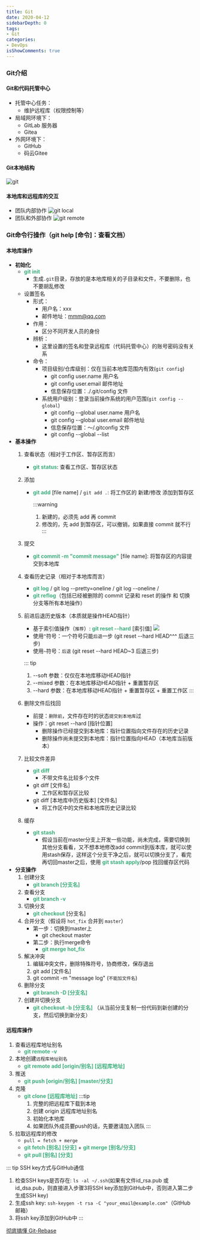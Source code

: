 ```yaml
---
title: Git
date: 2020-04-12
sidebarDepth: 0
tags:
- Git
categories:
- DevOps
isShowComments: true
---
```



### Git介绍
#### Git和代码托管中心
+ 托管中心任务：
  - 维护远程库（权限控制等）
+ 局域网环境下：
  - GitLab 服务器
  - Gitea
+ 外网环境下：
  - GitHub
  - 码云Gitee

#### Git本地结构
![git](/my-vue-press-blog/img/interview/git.jpeg)

#### 本地库和远程库的交互
+ 团队内部协作
![git local](/my-vue-press-blog/img/interview/git_local.jpeg)
+ 团队和外部协作
![git remote](/my-vue-press-blog/img/interview/git_remote.jpeg)

### Git命令行操作（git help [命令]：查看文档）
#### 本地库操作
+ **初始化**
  - <span class="green">git init</span>
      - 生成`.git`目录，存放的是本地库相关的子目录和文件，不要删除，也不要胡乱修改
  - 设置签名
      - 形式：
          - 用户名：xxx
          - 邮件地址：mmm@qq.com
      - 作用：
          - 区分不同开发人员的身份
      - 辨析：
          - 这里设置的签名和登录远程库（代码托管中心）的账号密码没有关系
      - 命令：
          -  项目级别/仓库级别：仅在当前本地库范围内有效(`git config`)
              - git config user.name 用户名
              - git config user.email 邮件地址
              - 信息保存位置：./.git/config 文件
          - 系统用户级别：登录当前操作系统的用户范围(`git config --global`)
              - git config --global user.name 用户名
              - git config --global user.email 邮件地址
              - 信息保存位置：～/.gitconfig 文件
              - git config --global --list
+ **基本操作**
  1. 查看状态（相对于工作区、暂存区而言）
      - <span class="green">git status</span>: 查看工作区、暂存区状态
  2. 添加
      - <span class="green">git add</span> [file name] / `git add .`: 将工作区的 新建/修改 添加到暂存区

        :::warning
        1. 新建的，必须先 add 再 commit
        2. 修改的，先 add 到暂存区，可以撤销，如果直接 commit 就不行
        :::

  3. 提交
      - <span class="green">git commit -m "commit message"</span> [file name]: 将暂存区的内容提交到本地库
  4. 查看历史记录（相对于本地库而言）
      - <span class="green">git log</span> / git log --pretty=oneline / git log --oneline / 
      - <span class="green">git reflog</span>（包括已经被删除的 commit 记录和 reset 的操作 和 切换分支等所有本地操作）
  5. 前进后退历史版本（本质就是操作HEAD指针）
      - 基于索引值操作（`推荐`）: <span class="green">git reset --hard</span> [索引值]
      ![](/my-vue-press-blog/img/interview/git_reset_hard.jpeg)
      - 使用`^`符号：一个符号只能`后退`一步 (git reset --hard HEAD^^^ 后退三步)
      - 使用`~`符号：`后退` (git reset --hard HEAD~3 后退三步)

      ::: tip
        1. --soft 参数：仅仅在本地库移动HEAD指针
        2. --mixed 参数：在本地库移动HEAD指针 + 重置暂存区
        3. --hard 参数：在本地库移动HEAD指针 + 重置暂存区 + 重置工作区
      :::

  6. 删除文件后找回
      - 前提：`删除前`，文件存在时的状态`提交到本地库`过
      - 操作：git reset --hard [指针位置]
          - 删除操作已经提交到本地库：指针位置指向文件存在的历史记录
          - 删除操作尚未提交到本地库：指针位置指向HEAD（本地库当前版本）

  7. 比较文件差异
      - <span class="green">git diff</span>
          - 不带文件名比较多个文件
      - git diff [文件名]
          - 工作区和暂存区比较
      - git diff [本地库中历史版本] [文件名]
          - 将工作区中的文件和本地库历史记录比较
  8. 缓存
      - <span class="green">git stash</span>
          - 假设当前在master分支上开发一些功能，尚未完成，需要切换到其他分支看看，又不想本地修改add commit到版本库，就可以使用stash保存，这样这个分支干净之后，就可以切换分支了，看完再切回master之后，使用 <span class="green">git stash apply</span>/pop 找回缓存区代码
+ **分支操作**
  1. 创建分支
      - <span class="green">git branch [分支名]</span> 
  2. 查看分支
      - <span class="green">git branch -v</span>
  3. 切换分支
      - <span class="green">git checkout</span> [分支名]
  4. 合并分支（假设将 `hot_fix` 合并到 `master`）
      - 第一步：切换到master上
          - git checkout master
      - 第二步：执行merge命令
          - <span class="green">git merge hot_fix</span>
  5. 解决冲突
      1. 编辑冲突文件，删除特殊符号，协商修改，保存退出
      2. git add [文件名]
      3. git commit -m "message log" (`不能加文件名`)
  6. 删除分支
      - <span class="green">git branch -D [分支名]</span>
  7. 创建并切换分支
      - <span class="green">git checkout -b [分支名]</span> （从当前分支复制一份代码到新创建的分支，然后切换到新分支）

#### 远程库操作
  1. 查看远程库地址别名
      - <span class="green">git remote -v</span>
  2. 本地创建`远程库地址别名`
      - <span class="green">git remote add [origin/别名] [远程库地址]</span>
  3. 推送
      - <span class="green">git push [origin/别名] [master/分支]</span>
  4. 克隆
      - <span class="green">git clone [远程库地址]</span>
      :::tip
        1. 完整的把远程库下载到本地
        2. 创建 origin 远程库地址别名
        3. 初始化本地库
        4. 如果团队外成员要push的话，先要邀请加入团队
      :::
  5. 拉取远程库的修改
      - `pull = fetch + merge`
      - <span class="green">git fetch [别名] [分支]</span> + <span class="green">git merge [别名/分支]</span>
      - <span class="green">git pull [别名] [分支]</span>

::: tip SSH key方式与GitHub通信
1. 检查SSH keys是否存在: `ls -al ~/.ssh`(如果有文件id_rsa.pub 或 id_dsa.pub，则直接进入步骤3将SSH key添加到GitHub中，否则进入第二步生成SSH key)
2. 生成ssh key: `ssh-keygen -t rsa -C "your_email@example.com"`（GitHub邮箱）
3. 将ssh key添加到GitHub中
:::

[彻底搞懂 Git-Rebase](http://jartto.wang/2018/12/11/git-rebase/)


<style>
.green{
  color: #3eaf7c;
  font-weight: bold
}
</style>